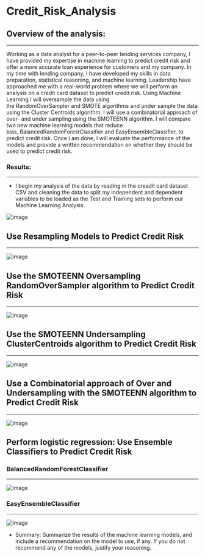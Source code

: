 # Credit_Risk_Analysis

## Overview of the analysis: 
_________________________________________________________________________
 
Working as a data analyst for a peer-to-peer lending services company, I have provided my expertise in machine learning to predict credit risk and offer a more accurate loan experience for customers and my company. In my time with lending company, I have developed my skills in data preparation, statistical reasoning, and machine learning. Leadership have approached me with a real-world problem where we will perform an analysis on a credit card dataset to predict credit risk. Using Machine Learning I will oversample the data using the RandomOverSampler and SMOTE algorithms and under sample the data using the Cluster Centroids algorithm. I will use a combinatorial approach of over- and under sampling using the SMOTEENN algorithm. I will compare two new machine learning models that reduce bias, BalancedRandomForestClassifier and EasyEnsembleClassifier, to predict credit risk. Once I am done, I will evaluate the performance of the models and provide a written recommendation on whether they should be used to predict credit risk.

### Results:
_____________________________________________________________________

* I begin my analysis of the data by reading in the creadit card dataset CSV and cleaning the data to split my independent and dependent variables to be loaded as the Test and Training sets to perform our Machine Learning Analysis. 

![image](https://user-images.githubusercontent.com/88467263/147421160-2d9c8d1a-d8d8-4991-8da7-a677ad2a76f7.png)


## Use Resampling Models to Predict Credit Risk
________________________________________________________________

![image](https://user-images.githubusercontent.com/88467263/147421270-3e29dbb3-abec-4862-a24e-1710231f6747.png)



## Use the SMOTEENN Oversampling RandomOverSampler algorithm to Predict Credit Risk 
___________________________________________________________________

![image](https://user-images.githubusercontent.com/88467263/147421302-40f4bcab-ee83-4a8d-a8f5-7c513daf2cd4.png)

## Use the SMOTEENN Undersampling ClusterCentroids algorithm to Predict Credit Risk 
_______________________________________________________________________

![image](https://user-images.githubusercontent.com/88467263/147421325-49f03e0f-9bac-4e45-b857-a65f2e20de6e.png)

## Use a Combinatorial approach of Over and Undersampling with the SMOTEENN algorithm  to Predict Credit Risk 
_________________________________________________________________________________________________

![image](https://user-images.githubusercontent.com/88467263/147421414-92a0552a-85c2-4c69-8ff3-b1f1c0491c45.png)



## Perform logistic regression: Use Ensemble Classifiers to Predict Credit Risk


### BalancedRandomForestClassifier
__________________________________________

![image](https://user-images.githubusercontent.com/88467263/147421511-73d3b2e5-3666-4a2b-a473-d0db219ecfc6.png)

### EasyEnsembleClassifier
______________________________
![image](https://user-images.githubusercontent.com/88467263/147421530-49fe87e6-bc3a-43c1-94e1-4d15d11c3fb0.png)


* Summary: Summarize the results of the machine learning models, and include a recommendation on the model to use, if any. If you do not recommend any of the models, justify your reasoning.






